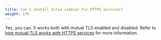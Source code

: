 ```yaml
---
title: Can I install Istio sidecar for HTTPS services?
weight: 170
---
```


Yes, you can. It works both with mutual TLS enabled and disabled. Refer to
[how mutual TLS works with HTTPS services](/docs/tasks/security/https-overlay/) for more information.

